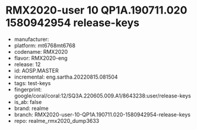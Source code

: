 # RMX2020-user 10 QP1A.190711.020 1580942954 release-keys
- manufacturer: 
- platform: mt6768mt6768
- codename: RMX2020
- flavor: RMX2020-eng
- release: 12
- id: AOSP.MASTER
- incremental: eng.sartha.20220815.081504
- tags: test-keys
- fingerprint: google/coral/coral:12/SQ3A.220605.009.A1/8643238:user/release-keys
- is_ab: false
- brand: realme
- branch: RMX2020-user-10-QP1A.190711.020-1580942954-release-keys
- repo: realme_rmx2020_dump3633
